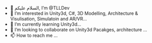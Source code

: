 - 👋 السلام علیکم, I’m @TLLDev
- 👀 I’m interested in Unity3d, C#, 3D Modelling, Architecture & Visulisation, Simulatoin and AR/VR...
- 🌱 I’m currently learning Unity3d...
- 💞️ I’m looking to collaborate on Unity3d Pacakges, architecture ...
- 📫 How to reach me ...

<!---
TLLDev/TLLDev is a ✨ special ✨ repository because its `README.md` (this file) appears on your GitHub profile.
You can click the Preview link to take a look at your changes.
--->
